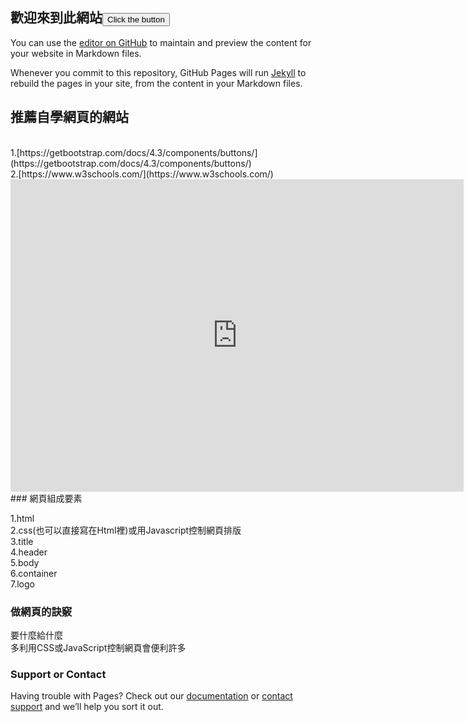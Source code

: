 ## 歡迎來到此網站<button>Click the button</button>
You can use the [editor on GitHub](https://github.com/TimChen0802/Lab3/edit/master/index.md) to maintain and preview the content for your website in Markdown files.

Whenever you commit to this repository, GitHub Pages will run [Jekyll](https://jekyllrb.com/) to rebuild the pages in your site, from the content in your Markdown files.
## 推薦自學網頁的網站
<br>
1.[https://getbootstrap.com/docs/4.3/components/buttons/](https://getbootstrap.com/docs/4.3/components/buttons/)<br>
2.[https://www.w3schools.com/](https://www.w3schools.com/)<br>
<iframe width="725" height="500" src="https://www.youtube.com/embed/9X1graZtuPs" frameborder="0" allow="accelerometer; autoplay; encrypted-media; gyroscope; picture-in-picture" allowfullscreen></iframe>
<br>
### 網頁組成要素

1.html<br>
2.css(也可以直接寫在Html裡)或用Javascript控制網頁排版<br>
3.title<br>
4.header<br>
5.body<br>
6.container<br>
7.logo<br>


### 做網頁的訣竅

要什麼給什麼<br>
多利用CSS或JavaScript控制網頁會便利許多

### Support or Contact

Having trouble with Pages? Check out our [documentation](https://help.github.com/categories/github-pages-basics/) or [contact support](https://github.com/contact) and we’ll help you sort it out.
